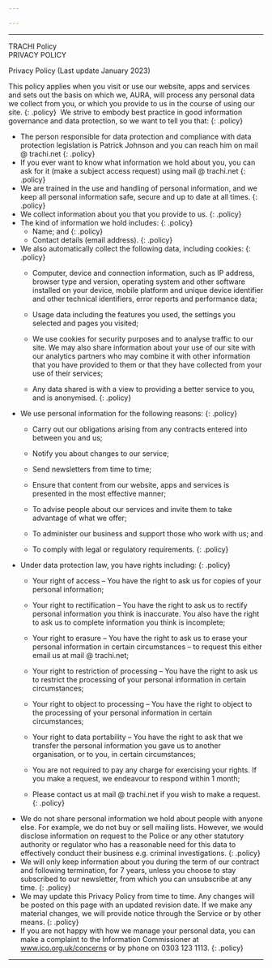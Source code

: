 ```yaml
---

---
```

----

TRACHI Policy  
PRIVACY POLICY

Privacy Policy (Last update January 2023)

This policy applies when you visit or use our website, apps and services and sets out the basis on which we, AURA, will process any personal data we collect from you, or which you provide to us in the course of using our site.
{: .policy}
​
We strive to embody best practice in good information governance and data protection, so we want to tell you that:
{: .policy}
* The person responsible for data protection and compliance with data protection legislation is Patrick Johnson and you can reach him on mail @ trachi.net
{: .policy}
* If you ever want to know what information we hold about you, you can ask for it (make a subject access request) using mail @ trachi.net
{: .policy}
* We are trained in the use and handling of personal information, and we keep all personal information safe, secure and up to date at all times.
{: .policy}
* We collect information about you that you provide to us.
{: .policy}
* The kind of information we hold includes:
	{: .policy}
	* Name; and
	{: .policy}
	* Contact details (email address).
{: .policy}
* We also automatically collect the following data, including cookies:
	{: .policy}
	* Computer, device and connection information, such as IP address, browser type and version, operating system and other software installed on your device, mobile platform and unique device identifier and other technical identifiers, error reports and performance data;

	* Usage data including the features you used, the settings you selected and pages you visited;

	* We use cookies for security purposes and to analyse traffic to our site.  We may also share information about your use of our site with our analytics partners who may combine it with other information that you have provided to them or that they have collected from your use of their services;

	* Any data shared is with a view to providing a better service to you, and is anonymised.
{: .policy}	
* We use personal information for the following reasons:
	{: .policy}
	* Carry out our obligations arising from any contracts entered into between you and us;
	
	* Notify you about changes to our service;

	* Send newsletters from time to time;

	* Ensure that content from our website, apps and services is presented in the most effective manner;

	* To advise people about our services and invite them to take advantage of what we offer;

	* To administer our business and support those who work with us; and

	* To comply with legal or regulatory requirements.
{: .policy}
* Under data protection law, you have rights including:
	{: .policy}
	* Your right of access – You have the right to ask us for copies of your personal information;

	* Your right to rectification – You have the right to ask us to rectify personal information you think is inaccurate. You also have the right to ask us to complete information you think is incomplete;

	* Your right to erasure – You have the right to ask us to erase your personal information in certain circumstances – to request this either email us at mail @ trachi.net;

	* Your right to restriction of processing – You have the right to ask us to restrict the processing of your personal information in certain circumstances;

	* Your right to object to processing – You have the right to object to the processing of your personal information in certain circumstances;

	* Your right to data portability – You have the right to ask that we transfer the personal information you gave us to another organisation, or to you, in certain circumstances;

	* You are not required to pay any charge for exercising your rights. If you make a request, we endeavour to respond within 1 month;

	* Please contact us at mail @ trachi.net if you wish to make a request.
{: .policy}
* We do not share personal information we hold about people with anyone else.  For example, we do not buy or sell mailing lists.  However, we would disclose information on request to the Police or any other statutory authority or regulator who has a reasonable need for this data to effectively conduct their business e.g. criminal investigations.
{: .policy}
* We will only keep information about you during the term of our contract and following termination, for 7 years, unless you choose to stay subscribed to our newsletter, from which you can unsubscribe at any time.
{: .policy}
* We may update this Privacy Policy from time to time.  Any changes will be posted on this page with an updated revision date.  If we make any material changes, we will provide notice through the Service or by other means.
{: .policy}
* If you are not happy with how we manage your personal data, you can make a complaint to the Information Commissioner at www.ico.org.uk/concerns or by phone on 0303 123 1113.
{: .policy}
----